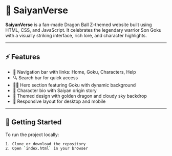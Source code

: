 # 🐉 SaiyanVerse

**SaiyanVerse** is a fan-made Dragon Ball Z–themed website built using HTML, CSS, and JavaScript. It celebrates the legendary warrior Son Goku with a visually striking interface, rich lore, and character highlights.

---

## ⚡ Features

- 🔗 Navigation bar with links: Home, Goku, Characters, Help
- 🔍 Search bar for quick access
- 🧑‍🚀 Hero section featuring Goku with dynamic background
- 📖 Character bio with Saiyan origin story
- 🎨 Themed design with golden dragon and cloudy sky backdrop
- 📱 Responsive layout for desktop and mobile

---

## 🚀 Getting Started

To run the project locally:

```bash
1. Clone or download the repository
2. Open `index.html` in your browser
